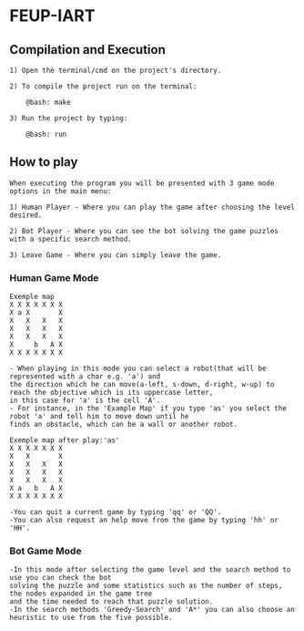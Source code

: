 # FEUP-IART

## Compilation and Execution

    1) Open the terminal/cmd on the project's directory.

    2) To compile the project run on the terminal:
        
        @bash: make

    3) Run the project by typing:
        
        @bash: run


## How to play

    When executing the program you will be presented with 3 game mode options in the main menu:

    1) Human Player - Where you can play the game after choosing the level desired.
   
    2) Bot Player - Where you can see the bot solving the game puzzles with a specific search method.
    
    3) Leave Game - Where you can simply leave the game.


### Human Game Mode

    Exemple map
    X X X X X X X
    X a X       X
    X   X   X   X
    X   X   X   X
    X   X   X   X
    X     b   A X
    X X X X X X X

    - When playing in this mode you can select a robot(that will be represented with a char e.g. 'a') and 
    the direction which he can move(a-left, s-down, d-right, w-up) to reach the objective which is its uppercase letter,
    in this case for 'a' is the cell 'A'.
    - For instance, in the 'Example Map' if you type 'as' you select the robot 'a' and tell him to move down until he
    finds an obstacle, which can be a wall or another robot.

    Exemple map after play:'as'
    X X X X X X X
    X   X       X
    X   X   X   X
    X   X   X   X
    X   X   X   X
    X a   b   A X
    X X X X X X X

    -You can quit a current game by typing 'qq' or 'QQ'.
    -You can also request an help move from the game by typing 'hh' or 'HH'.


### Bot Game Mode

    -In this mode after selecting the game level and the search method to use you can check the bot 
    solving the puzzle and some statistics such as the number of steps, the nodes expanded in the game tree
    and the time needed to reach that puzzle solution.
    -In the search methods 'Greedy-Search' and 'A*' you can also choose an heuristic to use from the five possible.
